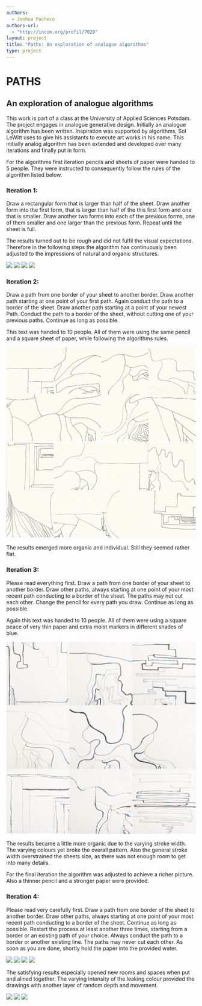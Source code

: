 ```yaml
--- 
authors: 
  - Joshua Pacheco
authors-url: 
  - "http://incom.org/profil/7029"
layout: project
title: "Paths: An exploration of analogue algorithms"
type: project
---
```


# PATHS
## An exploration of analogue algorithms

This work is part of a class at the University of Applied Sciences Potsdam. The project engages in analogue generative design. Initially an analogue algorithm has been written. Inspiration was supported by algorithms, Sol LeWitt uses to give his assistants to execute art works in his name. This initially analog algorithm has been extended and developed over many iterations and finally put in form.

For the algorithms first iteration pencils and sheets of paper were handed to 5 people. They were instructed to consequently follow the rules of the algorithm listed below.

### Iteration 1:
Draw a rectangular form that is larger than half of the sheet. Draw another form into the first form, that is larger than half of the this first form and one that is smaller. Draw another two forms into each of the previous forms, one of them smaller and one larger than the previous form. Repeat until the sheet is full.

The results turned out to be rough and did not fulfil the visual expectations.
Therefore in the following steps the algorithm has continuously been adjusted to the impressions of natural and organic structures.

![](https://raw.githubusercontent.com/josues/paths/master/DOKU/inspiration/Endpräsentation.004.jpeg)
![](https://raw.githubusercontent.com/josues/paths/master/DOKU/inspiration/Endpräsentation.007.jpeg)
![](https://raw.githubusercontent.com/josues/paths/master/DOKU/inspiration/Endpräsentation.009.jpeg)
![](https://raw.githubusercontent.com/josues/paths/master/DOKU/inspiration/Endpräsentation.012.jpeg)


### Iteration 2:
Draw a path from one border of your sheet to another border. Draw another path starting at one point of your first path. Again conduct the path to a border of the sheet. Draw another path starting at a point of your newest Path. Conduct the path to a border of the sheet, without cutting one of your previous paths. Continue as long as possible.

This text was handed to 10 people. All of them were using the same pencil and a square sheet of paper, while following the algorithms rules.

![](https://raw.githubusercontent.com/josues/paths/master/DOKU/it2_a.jpg)
![](https://raw.githubusercontent.com/josues/paths/master/DOKU/it2_b.jpg)

The results emerged more organic and individual. Still they seemed rather flat. 

### Iteration 3:
Please read everything first. 
Draw a path from one border of your sheet to another border. Draw other paths, always starting at one point of your most recent path conducting to a border of the sheet. The paths may not cut each other. Change the pencil for every path you draw. Continue as long as possible.

Again this text was handed to 10 people. All of them were using a square peace of very thin paper and extra moist markers in different shades of blue. 

![](https://raw.githubusercontent.com/josues/paths/master/DOKU/it3.jpg)

The results became a little more organic due to the varying stroke width. The varying colours yet broke the overall pattern. Also the general stroke width overstrained the sheets size, as there was not enough room to get into many details.

For the final iteration the algorithm was adjusted to achieve a richer picture. Also a thinner pencil and a stronger paper were provided. 

### Iteration 4:
Please read very carefully first.
Draw a path from one border of the sheet to another border.
Draw other paths, always starting at one point of your most recent path conducting to a border of the sheet. Continue as long as possible.
Restart the process at least another three times, starting from a border or an existing path of your choice. Always conduct the path to a border or another existing line. 
The paths may never cut each other. 
As soon as you are done, shortly hold the paper into the provided water.

![](https://raw.githubusercontent.com/josues/paths/master/DOKU/it4/Endpräsentation.017.jpeg)
![](https://raw.githubusercontent.com/josues/paths/master/DOKU/it4/Endpräsentation.018.jpeg)
![](https://raw.githubusercontent.com/josues/paths/master/DOKU/it4/Endpräsentation.019.jpeg)
![](https://raw.githubusercontent.com/josues/paths/master/DOKU/it4/Endpräsentation.025.jpeg)

The satisfying results especially opened new rooms and spaces when put and alined together.
The varying intensity of the leaking colour provided the drawings with another layer of random depth and movement.

![](https://raw.githubusercontent.com/josues/paths/master/DOKU/it4/Endpräsentation.026.jpeg)
![](https://raw.githubusercontent.com/josues/paths/master/DOKU/it4/Endpräsentation.027.jpeg)
![](https://raw.githubusercontent.com/josues/paths/master/DOKU/it4/Endpräsentation.028.jpeg)
